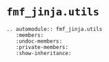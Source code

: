 # `fmf_jinja.utils`

```{eval-rst}
.. automodule:: fmf_jinja.utils
   :members:
   :undoc-members:
   :private-members:
   :show-inheritance:
```
